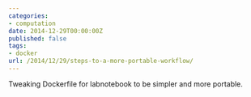 ```yaml
---
categories:
- computation
date: 2014-12-29T00:00:00Z
published: false
tags:
- docker
url: /2014/12/29/steps-to-a-more-portable-workflow/
---
```


Tweaking Dockerfile for labnotebook to be simpler and more portable. 

